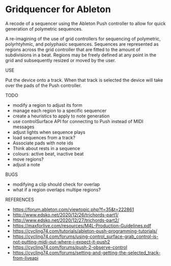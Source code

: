 Gridquencer for Ableton
=======================

A recode of a sequencer using the Ableton Push controller to allow for quick generation of polymetric sequences. 

A re-imagining of the use of grid controllers for sequencing of polymetric, polyrhtyhmic, and polyphasic sequences. Sequences are represented as regions across the grid controller that are fitted to the amount of subdivisions in a beat. Regions may be freely defined at any point in the grid and subsequently resized or moved by the user. 


USE

Put the device onto a track. When that track is selected the device will take over the pads of the Push controller.


TODO
  - modify a region to adjust its form
  - manage each region to a specific sequencer
  - create a heuristics to apply to note generation
  - use controlSurface API for connecting to Push instead of MIDI messages
  - adjust lights when sequence plays
  - load sequences from a track? 
  - Associate pads with note ids
  - Think about rests in a sequence 
  - colours: active beat, inactive beat
  - move regions? 
  - adjust a note

BUGS
  - modifying a clip should check for overlap
  - what if a region overlaps multipe regions?



REFERENCES
- https://forum.ableton.com/viewtopic.php?f=35&t=222861
- http://www.edsko.net/2020/12/26/trichords-part1/
- http://www.edsko.net/2020/12/27/trichords-part2/
- https://maxforlive.com/resources/M4L-Production-Guidelines.pdf
- https://cycling74.com/tutorials/ableton-push-programming-tutorials/
- https://cycling74.com/forums/using-control_surface-grab_control-is-not-putting-midi-out-where-i-expect-it-push2
- https://cycling74.com/forums/push-2-observe-control
- https://cycling74.com/forums/setting-and-getting-the-selected_track-from-liveapi

